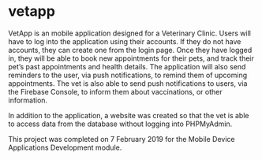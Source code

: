 # vetapp

VetApp is an mobile application designed for a Veterinary Clinic. Users will have to log into the application using their accounts. If they do not have accounts, they can create one from the login page. Once they have logged in, they will be able to book new appointments for their pets, and track their pet’s past appointments and health details. The application will also send reminders to the user, via push notifications, to remind them of upcoming appointments. The vet is also able to send push notifications to users, via the Firebase Console, to inform them about vaccinations, or other information.

In addition to the application, a website was created so that the vet is able to access data from the database without logging into PHPMyAdmin. 

This project was completed on 7 February 2019 for the Mobile Device Applications Development module.
